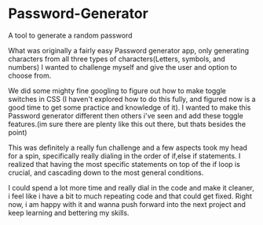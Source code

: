 # Password-Generator
 A tool to generate a random password

 What was originally a fairly easy Password generator app, only generating characters from all three types of characters(Letters, symbols, and numbers) I wanted to challenge myself and give the user and option to choose from. 
 
 We did some mighty fine googling to figure out how to make toggle switches in CSS (I haven't explored how to do this fully, and figured now is a good time to get some practice and knowledge of it). I wanted to make this Password generator different then others i've seen and add these toggle features.(im sure there are plenty like this out there, but thats besides the point)

 This was definitely a really fun challenge and a few aspects took my head for a spin, specifically really dialing in the order of if,else if statements. I realized that having the most specific statements on top of the if loop is crucial, and cascading down to the most general conditions.

 I could spend a lot more time and really dial in the code and make it cleaner, i feel like i have a bit to much repeating code and that could get fixed. Right now, i am happy with it and wanna push forward into the next project and keep learning and bettering my skills.
